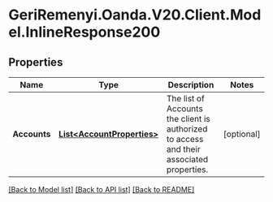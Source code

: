 # GeriRemenyi.Oanda.V20.Client.Model.InlineResponse200
## Properties

Name | Type | Description | Notes
------------ | ------------- | ------------- | -------------
**Accounts** | [**List&lt;AccountProperties&gt;**](AccountProperties.md) | The list of Accounts the client is authorized to access and their associated properties. | [optional] 

[[Back to Model list]](../README.md#documentation-for-models) [[Back to API list]](../README.md#documentation-for-api-endpoints) [[Back to README]](../README.md)


